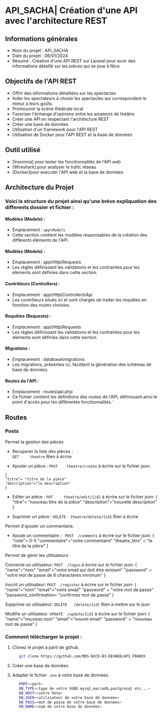 

# API_SACHA| Création d'une API avec l'architecture REST

## Informations générales
- Nom du projet : API_SACHA
- Date du projet : 06/01/2024
- Résumé : Création d'une API REST sur Laravel pour avoir des informations détaillé sur les pièces qui se joue à Nice.

## Objectifs de l'API REST
- Offrir des informations détaillées sur les spectacles
- Aider les spectateurs à choisir les spectacles qui correspondent le mieux à leurs goûts.
- Promouvoir la scène théâtrale local
- Favoriser l'échange d'opinions entre les amateurs de théâtre
- Créer une API en respectant l'architecture REST
- Créer une base de données
- Utilisation d'un framework pour l'API REST
- Utilisation de Docker pour l'API REST et la base de données

## Outil utilisé
- [Insomnia] pour tester les fonctionnalités de l'API web
- [Wireshark] pour analyser le trafic réseau
- [Docker]pour exécuter l'API web et la base de données




## Architecture du Projet

### Voici la structure du projet ainsi qu'une brève expliquation des differents dossier et fichier :

#### Modèles (Models) :
- Emplacement : ```app\Models```
- Cette section contient les modèles responsables de la création des différents éléments de l'API.

#### Modèles (Models) :

- Emplacement : app\Http\Requests
- Les règles définissant les validations et les contraintes pour les éléments sont définies dans cette section.

#### Contrôleurs (Controllers) :

- Emplacement : app\Http\Controllers\Api
- Les contrôleurs situés ici et sont chargés de traiter les requêtes en fonction des routes choisies.

#### Requêtes (Requests) :

- Emplacement : app\Http\Requests
- Les règles définissant les validations et les contraintes pour les éléments sont définies dans cette section.

#### Migrations :
- Emplacement : database\migrations
- Les migrations, présentes ici, facilitent la génération des schémas de base de données.


#### Routes de l'API :
- Emplacement : routes\api.php
- Ce fichier contient les définitions des routes de l'API, définissant ainsi le point d'accès pour les différentes fonctionnalités.`

## Routes
### Posts

Permet la gestion des pièces

- Recuperer la liste des pièces :  
``` GET     theatre ```
Rien à écrire

- Ajouter un pièce : 
``` POST    theatre/create ```
à écrire sur le fichier json:
```
{
"titre"= "titre de la pièce"
"description"="la description"
}
```
- Editer un pièce : 
``` PUT     theatre/edit/{id} ```
à écrire sur le fichier json:
{
"titre"= "nouveau titre de la pièce"
"description"="nouvelle description"
}


- Suprimer un pièce :
``` DELETE  theatre/delete/{id} ```
Rien à écrire

Permet d'ajouter un commentaire:

- Ajoute un commentaire :
``` POST  /comments```
à écrire sur le fichier json:
{
"note"= 0-5
"commentaire"="votre commentaire"
"theatre_titre" = "le titre de la pièce"
}

Permet de gérer les utilisateurs:

Connecte un utilisateur:
```POST  /login```
à écrire sur le fichier json:
{
"name"="nom"
"email"="votre email qui doit être existant"
"password" = "votre mot de passe de 6 charactères minimum"
}

Inscrit un utilisateur:
```POST  /register```
à écrire sur le fichier json:
{
"name"="nom"
"email"="votre email"
"password" = "votre mot de passe"
"password_confirmation= "confirmez mot de passe"
}

Supprime un utilisateur:
```DELETE   /delete/{id}```
Rien à mettre sur le json

Modifie un utilisateur:
```UPDATE  /update/{id}```
à écrire sur le fichier json:
{
"name"="nouveau nom"
"email"="nouvel email"
"password" = "nouveau mot de passe"
}

### Comment télécharger le projet :

1. Clonez le projet à parti de github.

   ```bash
      git clone https://github.com/MDS-NICE-B3-DEVWEB/API_FRANCK
    ```

3. Créer une base de données

2. Adapter le fichier `.env` à votre base de données.

   ```bash
      PORT=<port>
      DB_TYPE=<type de votre SGBD mysql,mariadb,postgresql etc...>
      DB_HOST=<votre hôte>
      DB_USER=<utilisateur de votre base de données>
      DB_PASS=<mot de passe de votre base de données>
      DB_NAME=<nom de votre base de données>
    ```



